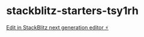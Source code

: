 # stackblitz-starters-tsy1rh

[Edit in StackBlitz next generation editor ⚡️](https://stackblitz.com/~/github.com/dimich85/stackblitz-starters-tsy1rh)